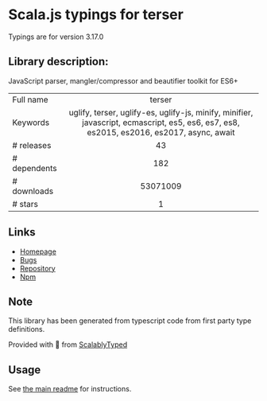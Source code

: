
# Scala.js typings for terser

Typings are for version 3.17.0

## Library description:
JavaScript parser, mangler/compressor and beautifier toolkit for ES6+

|                    |                 |
| ------------------ | :-------------: |
| Full name          | terser |
| Keywords           | uglify, terser, uglify-es, uglify-js, minify, minifier, javascript, ecmascript, es5, es6, es7, es8, es2015, es2016, es2017, async, await |
| # releases         | 43 |
| # dependents       | 182 |
| # downloads        | 53071009 |
| # stars            | 1 |

## Links
- [Homepage](https://github.com/fabiosantoscode/terser)
- [Bugs](https://github.com/fabiosantoscode/terser/issues)
- [Repository](https://github.com/fabiosantoscode/terser)
- [Npm](https://www.npmjs.com/package/terser)
    


## Note
This library has been generated from typescript code from first party type definitions.

Provided with :purple_heart: from [ScalablyTyped](https://github.com/oyvindberg/ScalablyTyped)

## Usage
See [the main readme](../../readme.md) for instructions.


